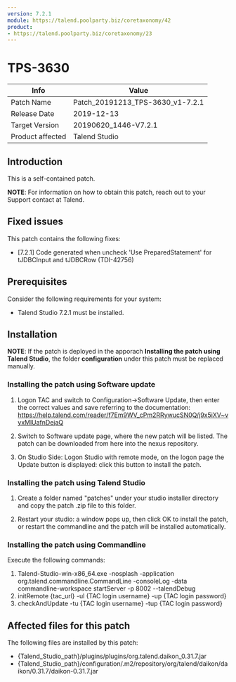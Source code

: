 ```yaml
---
version: 7.2.1
module: https://talend.poolparty.biz/coretaxonomy/42
product:
- https://talend.poolparty.biz/coretaxonomy/23
---
```


# TPS-3630

| Info             | Value |
| ---------------- | ---------------- |
| Patch Name       | Patch\_20191213\_TPS-3630\_v1-7.2.1 |
| Release Date     | 2019-12-13 |
| Target Version   | 20190620\_1446-V7.2.1 |
| Product affected | Talend Studio |

## Introduction

This is a self-contained patch.

**NOTE**: For information on how to obtain this patch, reach out to your Support contact at Talend.

## Fixed issues

This patch contains the following fixes:

- [7.2.1] Code generated when uncheck 'Use PreparedStatement' for tJDBCInput and tJDBCRow (TDI-42756)

## Prerequisites

Consider the following requirements for your system:

- Talend Studio 7.2.1 must be installed.

## Installation
**NOTE**: If the patch is deployed in the apporach **Installing the patch using Talend Studio**, the folder **configuration** under this patch must be replaced manually.

### Installing the patch using Software update

1) Logon TAC and switch to Configuration->Software Update, then enter the correct values and save referring to the documentation: https://help.talend.com/reader/f7Em9WV_cPm2RRywucSN0Q/j9x5iXV~vyxMlUafnDejaQ

2) Switch to Software update page, where the new patch will be listed. The patch can be downloaded from here into the nexus repository.

3) On Studio Side: Logon Studio with remote mode, on the logon page the Update button is displayed: click this button to install the patch.

### Installing the patch using Talend Studio

1) Create a folder named "patches" under your studio installer directory and copy the patch .zip file to this folder.

2) Restart your studio: a window pops up, then click OK to install the patch, or restart the commandline and the patch will be installed automatically.

### Installing the patch using Commandline

Execute the following commands:

1. Talend-Studio-win-x86_64.exe -nosplash -application org.talend.commandline.CommandLine -consoleLog -data commandline-workspace startServer -p 8002 --talendDebug
2. initRemote {tac_url} -ul {TAC login username} -up {TAC login password}
3. checkAndUpdate -tu {TAC login username} -tup {TAC login password}

## Affected files for this patch <!-- if applicable -->

The following files are installed by this patch:

- {Talend\_Studio\_path}/plugins/plugins/org.talend.daikon\_0.31.7.jar
- {Talend\_Studio\_path}/configuration/.m2/repository/org/talend/daikon/daikon/0.31.7/daikon-0.31.7.jar
